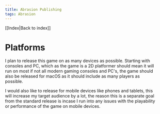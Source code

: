 ```yaml
---
title: Abrasion Publishing
tags: Abrasion
---
```

[[Index|Back to index]]
# Platforms
I plan to release this game on as many devices as possible. Starting with consoles and PC, which as the game is a 2D platformer should mean it will run on most if not all modern gaming consoles and PC's, the game should also be released for macOS as it should include as many players as possible.

I would also like to release for mobile devices like phones and tablets, this will increase my target audience by a lot, the reason this is a separate goal from the standard release is incase I run into any issues with the playability or performance of the game on mobile devices. 